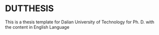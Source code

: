 # DUTTHESIS
This is a thesis template for Dalian University of Technology for Ph. D. with the content in English Language
